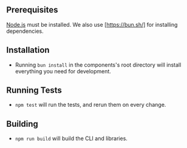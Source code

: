 ## Prerequisites

[Node.js](http://nodejs.org/) must be installed. We also use [https://bun.sh/] for installing dependencies.

## Installation

- Running `bun install` in the components's root directory will install everything you need for development.

## Running Tests

- `npm test` will run the tests, and rerun them on every change.

## Building

- `npm run build` will build the CLI and libraries.
